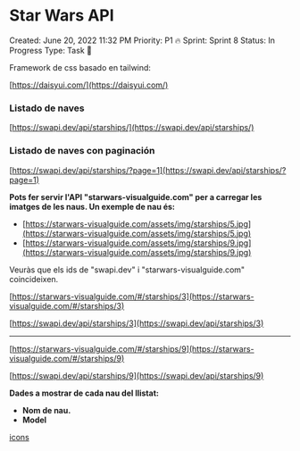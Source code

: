 # Star Wars API 

Created: June 20, 2022 11:32 PM
Priority: P1 🔥
Sprint: Sprint 8
Status: In Progress
Type: Task 🔨

Framework de css basado en tailwind:

[https://daisyui.com/](https://daisyui.com/)

### Listado de naves

[https://swapi.dev/api/starships/](https://swapi.dev/api/starships/)

### Listado de naves con paginación

[https://swapi.dev/api/starships/?page=1](https://swapi.dev/api/starships/?page=1)

**Pots fer servir l'API "starwars-visualguide.com" per a carregar les imatges de les naus. Un exemple de nau és:**

- [https://starwars-visualguide.com/assets/img/starships/5.jpg](https://starwars-visualguide.com/assets/img/starships/5.jpg)
- [https://starwars-visualguide.com/assets/img/starships/9.jpg](https://starwars-visualguide.com/assets/img/starships/9.jpg)

Veuràs que els ids de "swapi.dev" i "starwars-visualguide.com" coincideixen.

[https://starwars-visualguide.com/#/starships/3](https://starwars-visualguide.com/#/starships/3)

[https://swapi.dev/api/starships/3](https://swapi.dev/api/starships/3)

---

[https://starwars-visualguide.com/#/starships/9](https://starwars-visualguide.com/#/starships/9)

[](https://starwars-visualguide.com/assets/img/starships/9.jpg)

[https://swapi.dev/api/starships/9](https://swapi.dev/api/starships/9)

**Dades a mostrar de cada nau del llistat:**

- **Nom de nau.**
- **Model**


[icons](https://tabler-icons-react.vercel.app/)